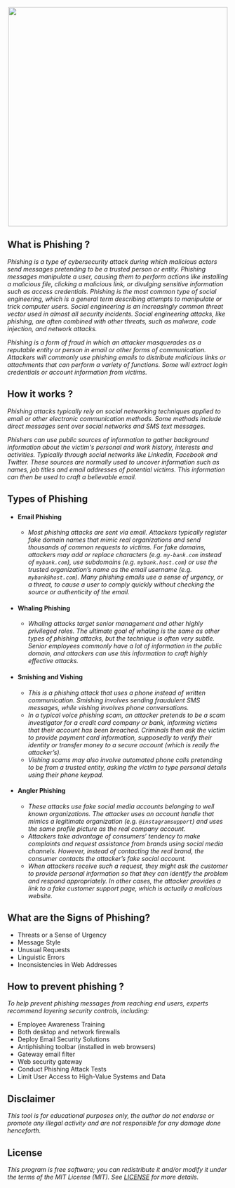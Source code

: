 <p align="center">
  <img src="https://www.reputationx.com/hubfs/Phishing.jpg" width=500/>
</p>

## What is Phishing ?
_Phishing is a type of cybersecurity attack during which malicious actors send messages pretending to be a trusted person or entity. Phishing messages manipulate a user, causing them to perform actions like installing a malicious file, clicking a malicious link, or divulging sensitive information such as access credentials. Phishing is the most common type of social engineering, which is a general term describing attempts to manipulate or trick computer users. Social engineering is an increasingly common threat vector used in almost all security incidents. Social engineering attacks, like phishing, are often combined with other threats, such as malware, code injection, and network attacks._

_Phishing is a form of fraud in which an attacker masquerades as a reputable entity or person in email or other forms of communication. Attackers will commonly use phishing emails to distribute malicious links or attachments that can perform a variety of functions. Some will extract login credentials or account information from victims._

## How it works ?
_Phishing attacks typically rely on social networking techniques applied to email or other electronic communication methods. Some methods include direct messages sent over social networks and SMS text messages._

_Phishers can use public sources of information to gather background information about the victim's personal and work history, interests and activities. Typically through social networks like LinkedIn, Facebook and Twitter. These sources are normally used to uncover information such as names, job titles and email addresses of potential victims. This information can then be used to craft a believable email._

## Types of Phishing 
* #### Email Phishing 
  * _Most phishing attacks are sent via email. Attackers typically register fake domain names that mimic real organizations and send thousands of common requests to victims. For fake domains, attackers may add or replace characters (e.g. `my-bank.com` instead of `mybank.com`), use subdomains (e.g. `mybank.host.com`) or use the trusted organization’s name as the email username (e.g. `mybank@host.com`). Many phishing emails use a sense of urgency, or a threat, to cause a user to comply quickly without checking the source or authenticity of the email._
* #### Whaling Phishing
  * _Whaling attacks target senior management and other highly privileged roles. The ultimate goal of whaling is the same as other types of phishing attacks, but the technique is often very subtle. Senior employees commonly have a lot of information in the public domain, and attackers can use this information to craft highly effective attacks._
* #### Smishing and Vishing
  * _This is a phishing attack that uses a phone instead of written communication. Smishing involves sending fraudulent SMS messages, while vishing involves phone conversations._
  * _In a typical voice phishing scam, an attacker pretends to be a scam investigator for a credit card company or bank, informing victims that their account has been breached. Criminals then ask the victim to provide payment card information, supposedly to verify their identity or transfer money to a secure account (which is really the attacker’s)._
  * _Vishing scams may also involve automated phone calls pretending to be from a trusted entity, asking the victim to type personal details using their phone keypad._
* #### Angler Phishing
  * _These attacks use fake social media accounts belonging to well known organizations. The attacker uses an account handle that mimics a legitimate organization (e.g. `@instagramsupport`) and uses the same profile picture as the real company account._
  * _Attackers take advantage of consumers’ tendency to make complaints and request assistance from brands using social media channels. However, instead of contacting the real brand, the consumer contacts the attacker’s fake social account._
  * _When attackers receive such a request, they might ask the customer to provide personal information so that they can identify the problem and respond appropriately. In other cases, the attacker provides a link to a fake customer support page, which is actually a malicious website._

## What are the Signs of Phishing?
* Threats or a Sense of Urgency
* Message Style
* Unusual Requests
* Linguistic Errors
* Inconsistencies in Web Addresses

## How to prevent phishing ?
_To help prevent phishing messages from reaching end users, experts recommend layering security controls, including:_
* Employee Awareness Training
* Both desktop and network firewalls
* Deploy Email Security Solutions
* Antiphishing toolbar (installed in web browsers)
* Gateway email filter
* Web security gateway
* Conduct Phishing Attack Tests
* Limit User Access to High-Value Systems and Data

## Disclaimer
_This tool is for educational purposes only, the author do not endorse or promote any illegal activity and are not responsible for any damage done henceforth._

## License
_This program is free software; you can redistribute it and/or modify it under the terms of the MIT License (MIT). See [LICENSE](LICENSE) for more details._
